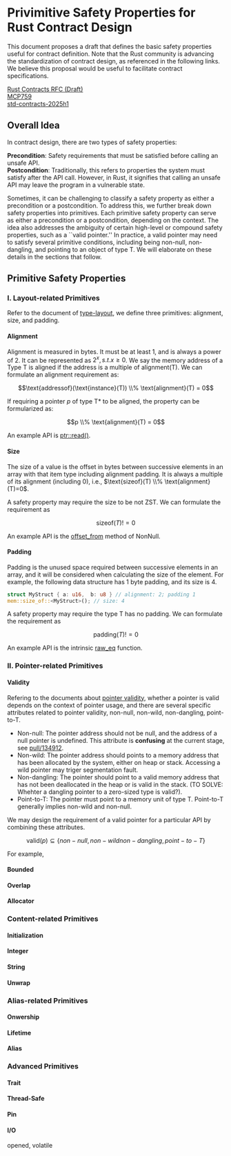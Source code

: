 # Privimitive Safety Properties for Rust Contract Design

This document proposes a draft that defines the basic safety properties useful for contract definition. Note that the Rust community is advancing the standardization of contract design, as referenced in the following links. We believe this proposal would be useful to facilitate contract specifications.

[Rust Contracts RFC (Draft)](https://github.com/rust-lang/lang-team/blob/master/design-meeting-minutes/2022-11-25-contracts.md)  
[MCP759](https://github.com/rust-lang/compiler-team/issues/759)  
[std-contracts-2025h1](https://rust-lang.github.io/rust-project-goals/2025h1/std-contracts.html)  

## Overall Idea
In contract design, there are two types of safety properties:

**Precondition**: Safety requirements that must be satisfied before calling an unsafe API.  
**Postcondition**: Traditionally, this refers to properties the system must satisfy after the API call. However, in Rust, it signifies that calling an unsafe API may leave the program in a vulnerable state.  

Sometimes, it can be challenging to classify a safety property as either a precondition or a postcondition. To address this, we further break down safety properties into primitives. Each primitive safety property can serve as either a precondition or a postcondition, depending on the context. The idea also addresses the ambiguity of certain high-level or compound safety properties, such as a ``valid pointer.'' In practice, a valid pointer may need to satisfy several primitive conditions, including being non-null, non-dangling, and pointing to an object of type T. We will elaborate on these details in the sections that follow.

## Primitive Safety Properties
### I. Layout-related Primitives
Refer to the document of [type-layout](https://doc.rust-lang.org/reference/type-layout.html), we define three primitives: alignment, size, and padding.

#### Alignment
Alignment is measured in bytes. It must be at least 1, and is always a power of 2. It can be represented as $2^x, s.t. x\ge 0$. We say the memory address of a Type T is aligned if the address is a multiple of alignment(T). We can formulate an alignment requirement as:

$$\text{addressof}(\text{instance}(T)) \\% \text{alignment}(T) = 0$$

If requiring a pointer $p$ of type T* to be aligned, the property can be formularized as:

$$p \\% \text{alignment}(T) = 0$$

An example API is [ptr::read()](https://doc.rust-lang.org/nightly/std/ptr/fn.read.html).

#### Size 
The size of a value is the offset in bytes between successive elements in an array with that item type including alignment padding. It is always a multiple of its alignment (including 0), i.e., $\text{sizeof}(T) \\% \text{alignment}(T)=0$. 

A safety property may require the size to be not ZST. We can formulate the requirement as 

$$\text{sizeof}(T)!=0$$

An example API is the [offset_from](https://doc.rust-lang.org/core/ptr/struct.NonNull.html#method.offset_from) method of NonNull.

#### Padding 
Padding is the unused space required between successive elements in an array, and it will be considered when calculating the size of the element. For example, the following data structure has 1 byte padding, and its size is 4.
```rust
struct MyStruct { a: u16,  b: u8 } // alignment: 2; padding 1
mem::size_of::<MyStruct>(); // size: 4
```

A safety property may require the type T has no padding. We can formulate the requirement as 

$$\text{padding}(T)!=0$$

An example API is the intrinsic [raw_eq](https://doc.rust-lang.org/std/intrinsics/fn.raw_eq.html) function.

### II. Pointer-related Primitives

#### Validity
Refering to the documents about [pointer validity](https://doc.rust-lang.org/std/ptr/index.html#safety), whether a pointer is valid depends on the context of pointer usage, and there are several specific attributes related to pointer validity, non-null, non-wild, non-dangling, point-to-T.

- Non-null: The pointer address should not be null, and the address of a null pointer is undefined. This attribute is **confusing** at the current stage, see [pull/134912](https://github.com/rust-lang/rust/pull/134912).
- Non-wild: The pointer address should points to a memory address that has been allocated by the system, either on heap or stack. Accessing a wild pointer may triger segmentation fault.
- Non-dangling: The pointer should point to a valid memory address that has not been deallocated in the heap or is valid in the stack. (TO SOLVE: Whehter a dangling pointer to a zero-sized type is valid?).
- Point-to-T: The pointer must point to a memory unit of type T. Point-to-T generally implies non-wild and non-null.

We may design the requirement of a valid pointer for a particular API by combining these attributes. 

$$\text{valid}(p) \subseteq \{non-null, non-wild non-dangling, point-to-T\}$$

For example, 

#### Bounded


#### Overlap


#### Allocator


### Content-related Primitives
#### Initialization

#### Integer

#### String

#### Unwrap

### Alias-related Primitives

#### Onwership

#### Lifetime

#### Alias

### Advanced Primitives

#### Trait

#### Thread-Safe

#### Pin

#### I/O
opened, volatile

